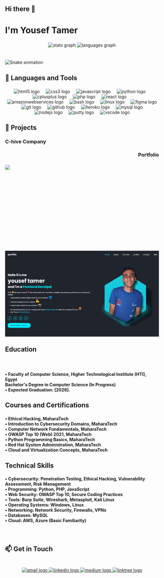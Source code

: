 <h2 align="left">Hi there 👋</h2>

###

<h1 align="left">I'm Yousef Tamer</h1>

###

<div align="center">
  <img src="https://github-readme-stats.vercel.app/api?username=jooexploit&hide_title=false&hide_rank=false&show_icons=true&include_all_commits=true&count_private=true&disable_animations=false&theme=dracula&locale=en&hide_border=false" height="150" alt="stats graph"  />
  <img src="https://github-readme-stats.vercel.app/api/top-langs?username=jooexploit&locale=en&hide_title=false&layout=compact&card_width=320&langs_count=5&theme=dracula&hide_border=false" height="150" alt="languages graph"  />
</div>

###

<br clear="both">

<img src="https://raw.githubusercontent.com/jooexploit/jooexploit/output/snake.svg" alt="Snake animation" />

###

<h2 align="left">🧰 Languages and Tools</h2>

###

<div align="center">
  <img src="https://cdn.jsdelivr.net/gh/devicons/devicon/icons/html5/html5-original.svg" height="30" alt="html5 logo"  />
  <img width="12" />
  <img src="https://cdn.jsdelivr.net/gh/devicons/devicon/icons/css3/css3-original.svg" height="30" alt="css3 logo"  />
  <img width="12" />
  <img src="https://cdn.jsdelivr.net/gh/devicons/devicon/icons/javascript/javascript-original.svg" height="30" alt="javascript logo"  />
  <img width="12" />
  <img src="https://cdn.jsdelivr.net/gh/devicons/devicon/icons/python/python-original.svg" height="30" alt="python logo"  />
  <img width="12" />
  <img src="https://cdn.jsdelivr.net/gh/devicons/devicon/icons/cplusplus/cplusplus-original.svg" height="30" alt="cplusplus logo"  />
  <img width="12" />
  <img src="https://cdn.jsdelivr.net/gh/devicons/devicon/icons/php/php-original.svg" height="30" alt="php logo"  />
  <img width="12" />
  <img src="https://cdn.jsdelivr.net/gh/devicons/devicon/icons/react/react-original.svg" height="30" alt="react logo"  />
  <img width="12" />
  <img src="https://cdn.jsdelivr.net/gh/devicons/devicon/icons/amazonwebservices/amazonwebservices-original-wordmark.svg" height="30" alt="amazonwebservices logo"  />
  <img width="12" />
  <img src="https://cdn.jsdelivr.net/gh/devicons/devicon/icons/bash/bash-original.svg" height="30" alt="bash logo"  />
  <img width="12" />
  <img src="https://cdn.jsdelivr.net/gh/devicons/devicon/icons/linux/linux-original.svg" height="30" alt="linux logo"  />
  <img width="12" />
  <img src="https://cdn.jsdelivr.net/gh/devicons/devicon/icons/figma/figma-original.svg" height="30" alt="figma logo"  />
  <img width="12" />
  <img src="https://cdn.jsdelivr.net/gh/devicons/devicon/icons/git/git-original.svg" height="30" alt="git logo"  />
  <img width="12" />
  <img src="https://cdn.jsdelivr.net/gh/devicons/devicon/icons/github/github-original.svg" height="30" alt="github logo"  />
  <img width="12" />
  <img src="https://cdn.jsdelivr.net/gh/devicons/devicon/icons/heroku/heroku-original.svg" height="30" alt="heroku logo"  />
  <img width="12" />
  <img src="https://cdn.jsdelivr.net/gh/devicons/devicon/icons/mysql/mysql-original.svg" height="30" alt="mysql logo"  />
  <img width="12" />
  <img src="https://cdn.jsdelivr.net/gh/devicons/devicon/icons/nodejs/nodejs-original.svg" height="30" alt="nodejs logo"  />
  <img width="12" />
  <img src="https://cdn.jsdelivr.net/gh/devicons/devicon/icons/putty/putty-original.svg" height="30" alt="putty logo"  />
  <img width="12" />
  <img src="https://cdn.jsdelivr.net/gh/devicons/devicon/icons/vscode/vscode-original.svg" height="30" alt="vscode logo"  />
</div>

###

<h2 align="left">📂 Projects</h2>

###

<h3 align="left">C-hive Company</h3>

###

<h3 align="right">Portfolio</h3>

###

<img align="left" height="280" src="https://raw.githubusercontent.com/jooexploit/C-hive/refs/heads/main/image.png"  />

###

<img align="right" height="280" src="https://raw.githubusercontent.com/youseftamer/youseftamer-website/a1adafa6f09c6622042e63b6f03773bb6d4dc850/Yousef-Portfolio-Website.png"  />

###

<br clear="both">

<h2 align="left">Education</h2>

###

<br clear="both">

<h4 align="left">•	Faculty of Computer Science, Higher Technological Institute (HTI), Egypt<br>Bachelor's Degree in Computer Science (In Progress)<br>•	Expected Graduation: [2026].</h4>

###

<h2 align="left">Courses and Certifications</h2>

###

<h4 align="left">• Ethical Hacking, MaharaTech<br>• Introduction to Cybersecurity Domains, MaharaTech<br>• Computer Network Fundamentals, MaharaTech<br>• OWASP Top 10 (Web) 2021, MaharaTech<br>• Python Programming Basics, MaharaTech<br>• Red Hat System Administration, MaharaTech<br>• Cloud and Virtualization Concepts, MaharaTech</h4>

###

<h2 align="left">Technical Skills</h2>

###

<h4 align="left">• Cybersecurity: Penetration Testing, Ethical Hacking, Vulnerability Assessment, Risk Management<br>• Programming: Python, PHP, JavaScript<br>• Web Security: OWASP Top 10, Secure Coding Practices<br>• Tools: Burp Suite, Wireshark, Metasploit, Kali Linux<br>• Operating Systems: Windows, Linux<br>• Networking: Network Security, Firewalls, VPNs<br>• Databases: MySQL<br>• Cloud: AWS, Azure (Basic Familiarity)</h4>

###

<br clear="both">

<h2 align="left">📫 Get in Touch</h2>

###

<br clear="both">

<div align="center">
  <a href="mailto:youseftamereg@gmail.com" target="_blank">
    <img src="https://img.shields.io/static/v1?message=Gmail&logo=gmail&label=&color=D14836&logoColor=white&labelColor=&style=for-the-badge" height="35" alt="gmail logo"  />
  </a>
  <a href="https://www.linkedin.com/in/jooexploit/" target="_blank">
    <img src="https://img.shields.io/static/v1?message=LinkedIn&logo=linkedin&label=&color=0077B5&logoColor=white&labelColor=&style=for-the-badge" height="35" alt="linkedin logo"  />
  </a>
  <a href="https://jooexploit.medium.com/" target="_blank">
    <img src="https://img.shields.io/static/v1?message=Medium&logo=medium&label=&color=12100E&logoColor=white&labelColor=&style=for-the-badge" height="35" alt="medium logo"  />
  </a>
  <a href="https://linktr.ee/jooexploit" target="_blank">
    <img src="https://img.shields.io/static/v1?message=Linktree&logo=linktree&label=&color=1de9b6&logoColor=white&labelColor=&style=for-the-badge" height="35" alt="linktree logo"  />
  </a>
</div>

###
